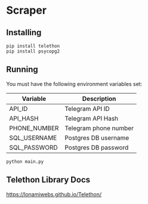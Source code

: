 # Scraper

Installing
----------

```shell
pip install telethon
pip install psycopg2
```

Running
-------

You must have the following environment variables set:

| Variable  | Description |
| ------------- | ------------- |
| API_ID  | Telegram API ID |
| API_HASH  | Telegram API Hash |
| PHONE_NUMBER | Telegram phone number |
| SQL_USERNAME | Postgres DB username |
| SQL_PASSWORD | Postgres DB password |

```shell
python main.py
```

Telethon Library Docs
---------------------
https://lonamiwebs.github.io/Telethon/

